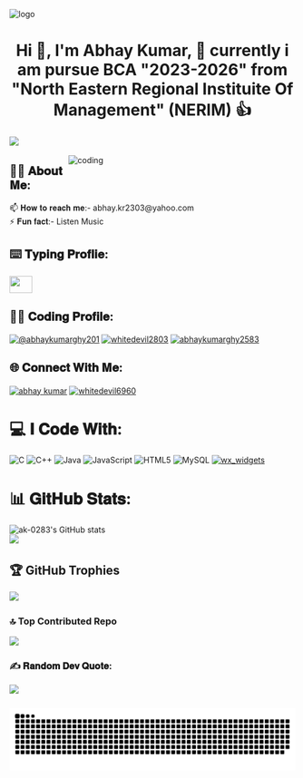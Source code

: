 ![logo](https://github.com/ak-0283/abhay-demo/blob/main/Blue%20Modern%20Company%20Slogan%20LinkedIn%20Banner_20240309_162350_0000.png)
<h1 align="center">Hi 👋, I'm Abhay Kumar, 🎯 currently i am pursue BCA "2023-2026" from "North Eastern Regional Instituite Of Management" (NERIM) 👍</h1>


[![](https://visitcount.itsvg.in/api?id=ak-0283&icon=0&color=0)](https://visitcount.itsvg.in)

<img align="right" alt="coding" width="400" src="https://camo.githubusercontent.com/7de37139d0b4c1ce40865e799b446c0e963a3dd8fb68d239707237c40604fa3d/68747470733a2f2f63646e2e6472696262626c652e636f6d2f75736572732f3733303730332f73637265656e73686f74732f363538313234332f6176656e746f2e676966">


<h2 align="left">🙋‍♂️ 𝐀𝐛𝐨𝐮𝐭 𝐌𝐞:</h2>
<p align="left">
 📫 𝐇𝐨𝐰 𝐭𝐨 𝐫𝐞𝐚𝐜𝐡 𝐦𝐞:- abhay.kr2303@yahoo.com<br>
 ⚡ 𝐅𝐮𝐧 𝐟𝐚𝐜𝐭:- Listen Music<br>


<h2 align="left">⌨️ 𝐓𝐲𝐩𝐢𝐧𝐠 𝐏𝐫𝐨𝐟𝐥𝐢𝐞:</h2>
<p align="left">
<a href="https://monkeytype.com/profile/white_devil12718" target="blank"><img align="center" src="https://styles.redditmedia.com/t5_35u88g/styles/communityIcon_jw2wj4yn5vu81.png" alt="" height="30" width="40" /></a>


<h2 align="left">🧑‍💻 𝐂𝐨𝐝𝐢𝐧𝐠 𝐏𝐫𝐨𝐟𝐢𝐥𝐞:</h2>
<p align="left">
<a href="https://www.hackerrank.com/profile/abhaykumar_2003" target="blank"><img align="center" src="https://raw.githubusercontent.com/rahuldkjain/github-profile-readme-generator/master/src/images/icons/Social/hackerrank.svg" alt="@abhaykumarghy201" height="30" width="40" /></a>
<a href="https://codeforces.com/profile/Whitedevil2803" target="blank"><img align="center" src="https://raw.githubusercontent.com/rahuldkjain/github-profile-readme-generator/master/src/images/icons/Social/codeforces.svg" alt="whitedevil2803" height="30" width="40" /></a>
<a href="https://leetcode.com/white_devil9090" target="blank"><img align="center" src="https://raw.githubusercontent.com/rahuldkjain/github-profile-readme-generator/master/src/images/icons/Social/leet-code.svg" alt="abhaykumarghy2583" height="30" width="40" /></a>


<h2 align="left">🌐 𝐂𝐨𝐧𝐧𝐞𝐜𝐭 𝐖𝐢𝐭𝐡 𝐌𝐞:</h2>
<p align="left">
<a href="https://www.linkedin.com/in/abhay-kumar-117b4327b/" target="blank"><img align="center" src="https://raw.githubusercontent.com/rahuldkjain/github-profile-readme-generator/master/src/images/icons/Social/linked-in-alt.svg" alt="abhay kumar" height="30" width="40" /></a>
<a href="https://discord.com/users/762235277263241236" target="blank"><img align="center" src="https://raw.githubusercontent.com/rahuldkjain/github-profile-readme-generator/master/src/images/icons/Social/discord.svg" alt="whitedevil6960" height="30" width="40" /></a>
</p>

# 💻 𝐈 𝐂𝐨𝐝𝐞 𝐖𝐢𝐭𝐡:
![C](https://img.shields.io/badge/c-%2300599C.svg?style=flat&logo=c&logoColor=white) ![C++](https://img.shields.io/badge/c++-%2300599C.svg?style=flat&logo=c%2B%2B&logoColor=white) ![Java](https://img.shields.io/badge/java-%23ED8B00.svg?style=flat&logo=openjdk&logoColor=white) ![JavaScript](https://img.shields.io/badge/javascript-%23323330.svg?style=flat&logo=javascript&logoColor=%23F7DF1E) ![HTML5](https://img.shields.io/badge/html5-%23E34F26.svg?style=flat&logo=html5&logoColor=white) ![MySQL](https://img.shields.io/badge/mysql-%2300000f.svg?style=flat&logo=mysql&logoColor=white) 
</a> <a href="https://www.wxwidgets.org/" target="_blank" rel="noreferrer"> <img src="https://upload.wikimedia.org/wikipedia/commons/b/bb/WxWidgets.svg" alt="wx_widgets" width="40" height="40"/> </a> </p>

# 📊 𝐆𝐢𝐭𝐇𝐮𝐛 𝐒𝐭𝐚𝐭𝐬:
![ak-0283's GitHub stats](https://github-readme-stats.vercel.app/api?username=ak-0283\&bg_color=30,e96443,904e95\&title_color=fff\&text_color=ff)
<br/>
![](https://github-readme-streak-stats.herokuapp.com/?user=ak-0283&theme=dark&hide_border=false)<br/>

## 🏆 GitHub Trophies
![](https://github-profile-trophy.vercel.app/?username=ak-0283&theme=radical&no-frame=false&no-bg=false&margin-w=4)


### 🔝 Top Contributed Repo
![](https://github-contributor-stats.vercel.app/api?username=ak-0283&limit=5&theme=dark&combine_all_yearly_contributions=true)



### ✍️ 𝐑𝐚𝐧𝐝𝐨𝐦 𝐃𝐞𝐯 𝐐𝐮𝐨𝐭𝐞:
![](https://quotes-github-readme.vercel.app/api?type=horizontal&theme=radical)
###

<img src="https://raw.githubusercontent.com/Platane/snk/output/github-contribution-grid-snake.svg" alt="Snake animation"/>
